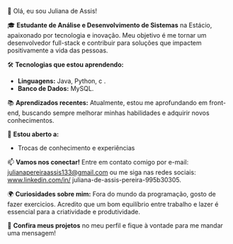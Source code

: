 👋 Olá, eu sou Juliana de Assis!

🎓 **Estudante de Análise e Desenvolvimento de Sistemas** na Estácio, apaixonado por tecnologia e inovação. Meu objetivo é me tornar um desenvolvedor full-stack e contribuir para soluções que impactem positivamente a vida das pessoas.

🛠️ **Tecnologias que estou aprendendo:**
- **Linguagens:** Java, Python, c .
- **Banco de Dados:** MySQL.

📚 **Aprendizados recentes:**
Atualmente, estou me aprofundando em front-end, buscando sempre melhorar minhas habilidades e adquirir novos conhecimentos.

💬 **Estou aberto a:**

- Trocas de conhecimento e experiências

📫 **Vamos nos conectar!** Entre em contato comigo por e-mail: julianapereiraassis133@gmail.com ou me siga nas redes sociais: www.linkedin.com/in/
juliana-de-assis-pereira-995b30305.

🌍 **Curiosidades sobre mim:**
Fora do mundo da programação, gosto de fazer exercicios. Acredito que um bom equilíbrio entre trabalho e lazer é essencial para a criatividade e produtividade.

🔗 **Confira meus projetos** no meu perfil e fique à vontade para me mandar uma mensagem!
